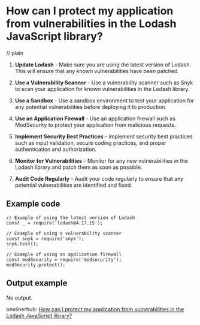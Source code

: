 # How can I protect my application from vulnerabilities in the Lodash JavaScript library?
// plain

1. **Update Lodash** - Make sure you are using the latest version of Lodash. This will ensure that any known vulnerabilities have been patched.

2. **Use a Vulnerability Scanner** - Use a vulnerability scanner such as Snyk to scan your application for known vulnerabilities in the Lodash library.

3. **Use a Sandbox** - Use a sandbox environment to test your application for any potential vulnerabilities before deploying it to production.

4. **Use an Application Firewall** - Use an application firewall such as ModSecurity to protect your application from malicious requests.

5. **Implement Security Best Practices** - Implement security best practices such as input validation, secure coding practices, and proper authentication and authorization.

6. **Monitor for Vulnerabilities** - Monitor for any new vulnerabilities in the Lodash library and patch them as soon as possible.

7. **Audit Code Regularly** - Audit your code regularly to ensure that any potential vulnerabilities are identified and fixed.

## Example code


```
// Example of using the latest version of Lodash
const _ = require('lodash@4.17.15');

// Example of using a vulnerability scanner
const snyk = require('snyk');
snyk.test();

// Example of using an application firewall
const modSecurity = require('modsecurity');
modSecurity.protect();
```

## Output example


No output.

onelinerhub: [How can I protect my application from vulnerabilities in the Lodash JavaScript library?](https://onelinerhub.com/javascript-lodash/how-can-i-protect-my-application-from-vulnerabilities-in-the-lodash-javascript-library)